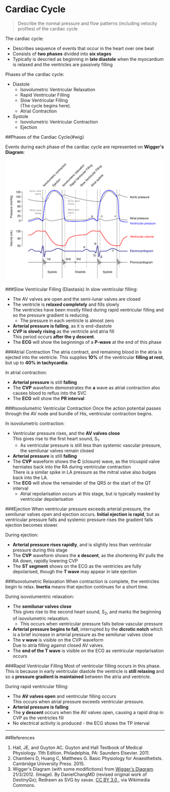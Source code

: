 # Cardiac Cycle
> Describe the normal pressure and flow patterns (including velocity profiles) of the cardiac cycle

The cardiac cycle:
* Describes sequence of events that occur in the heart over one beat
* Consists of **two phases** divided into **six stages**
* Typically is descried as beginning in **late diastole** when the myocardium is relaxed and the ventricles are passively filling

Phases of the cardiac cycle:
* Diastole
    * Isovolumetric Ventricular Relaxation
    * Rapid Ventricular Filling
    * Slow Ventricular Filling  
    (The cycle begins here).
    * Atrial Contraction
* Systole
    * Isovolumetric Ventricular Contraction
    * Ejection



##Phases of the Cardiac Cycle{#wig}

Events during each phase of the cardiac cycle are represented on **Wigger's Diagram**:

<img src="resources\Wiggers.svg" style="width: 70pc;">



###Slow Ventricular Filling (Diastasis)
In slow ventricular filling:
* The AV valves are open and the semi-lunar valves are closed
* The ventricle is **relaxed completely** and fills slowly  
The ventricles have been mostly filled during rapid ventricular filling and so the pressure gradient is reducing.
    * The pressure in each ventricle is almost zero
* **Arterial pressure is falling**, as it is end-diastole
* **CVP is slowly rising** as the ventricle and atria fill  
This period occurs **after the y descent**.
* The **ECG** will show the beginnings of a **P-wave** at the end of this phase

###Atrial Contraction
The atria contract, and remaining blood in the atria is ejected into the ventricle. This supplies **10%** of the ventricular **filling at rest**, but up to **40% in tachycardia**.

In atrial contraction:
* **Arterial pressure** is still **falling**
* The **CVP** waveform demonstrates the **a** wave as atrial contraction also causes blood to reflux into the SVC
* The **ECG** will show the **PR interval**

###Isovolumetric Ventricular Contraction
Once the action potential passes through the AV node and bundle of His, ventricular contraction begins.

In isovolumetric contraction:
* Ventricular pressure rises, and the **AV valves close**  
This gives rise to the first heart sound, S<sub>1</sub>.
    * As ventricular pressure is still less than systemic vascular pressure, the semilunar valves remain closed
* **Arterial pressure** is still **falling**
* The **CVP** waveform shows the **C** (closure) wave, as the tricuspid valve herniates back into the RA during ventricular contraction  
There is a similar spike in LA pressure as the mitral valve also bulges back into the LA.
* The **ECG** will show the remainder of the QRS or the start of the QT interval  
    * Atrial repolarisation occurs at this stage, but is typically masked by ventricular depolarisation


###Ejection
When ventricular pressure exceeds arterial pressure, the semilunar valves open and ejection occurs. **Initial ejection is rapid**, but as ventricular pressure falls and systemic pressure rises the gradient falls ejection becomes slower.

During ejection:
* **Arterial pressure rises rapidly**, and is slightly less than ventricular pressure during this stage
* The **CVP** waveform shows the **x descent**, as the shortening RV pulls the RA down, rapidly lowering CVP
* The **ST segment** shows on the ECG as the ventricles are fully depolarised, though the  **T wave** may appear in late ejection

###Isovolumetric Relaxation
When contraction is complete, the ventricles begin to relax. **Inertia** means that ejection continues for a short time.

During isovolumentric relaxation:
*  The **semilunar valves close**  
This gives rise to the second heart sound, S<sub>2</sub>, and marks the beginning of isovolumetric relaxation.
    * This occurs when ventricular pressure falls below vascular pressure
* **Arterial pressure begins to fall**, interrupted by the **dicrotic notch** which is a brief increase in arterial pressure as the semilunar valves close
* The **v wave** is visible on the CVP waveform  
Due to atria filling against closed AV valves.
* The **end of the T wave** is visible on the ECG as ventricular repolarisation occurs

###Rapid Ventricular Filling
Most of ventricular filling occurs in this phase. This is because in early ventricular diastole the ventricle is **still relaxing** and so a **pressure gradient is maintained** between the atria and ventricle. 

During rapid ventricular filling:
* The **AV valves open** and ventricular filling occurs  
This occurs when atrial pressure exceeds ventricular pressure.
* **Arterial pressure is falling**
* The **y descent** occurs when the AV valves open, causing a rapid drop in CVP as the ventricles fill
* No electrical activity is produced - the ECG shows the TP interval

---
##References
1. Hall, JE, and Guyton AC. Guyton and Hall Textbook of Medical Physiology. 11th Edition. Philadelphia, PA: Saunders Elsevier. 2011. 
2. Chambers D, Huang C, Matthews G. Basic Physiology for Anaesthetists. Cambridge University Press. 2015.
3. Wigger's Diagram (with some modifictions) from [Wigger's Diagram](https://commons.wikimedia.org/wiki/File:Wiggers_Diagram.svg). 21/3/2012. (Image). By DanielChangMD (revised original work of DestinyQx); Redrawn as SVG by xavax. [CC BY 3.0 ](http://creativecommons.org/licenses/by/3.0), via Wikimedia Commons.
